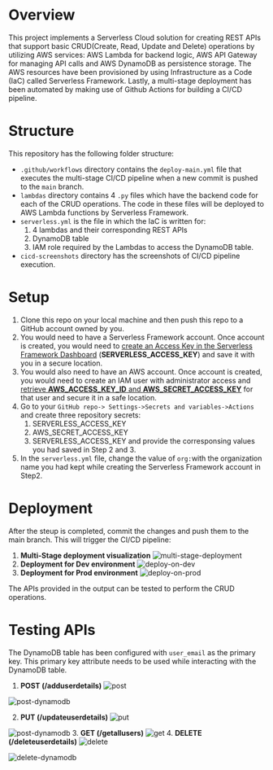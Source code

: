 # Overview
This project implements a Serverless Cloud solution for creating REST APIs that support basic CRUD(Create, Read, Update and Delete) operations by utilizing AWS services: AWS Lambda for backend logic, AWS API Gateway for managing API calls and AWS DynamoDB as persistence storage. The AWS resources have been provisioned by using Infrastructure as a Code (IaC) called Serverless Framework. Lastly, a multi-stage deployment has been automated by making use of Github Actions for building a CI/CD pipeline.

# Structure
This repository has the following folder structure:
* `.github/workflows` directory contains the `deploy-main.yml` file that executes the multi-stage CI/CD pipeline when a new commit is pushed to the `main` branch.
* `lambdas` directory contains 4 `.py` files which have the backend code for each of the CRUD operations. The code in these files will be deployed to AWS Lambda functions by Serverless Framework.
*  `serverless.yml` is the file in which the IaC is written for:
    1. 4 lambdas and their corresponding REST APIs
    2. DynamoDB table
    3. IAM role required by the Lambdas to access the DynamoDB table.
* `cicd-screenshots` directory has the screenshots of CI/CD pipeline execution.
# Setup
1. Clone this repo on your local machine and then push this repo to a GitHub account owned by you.
2. You would need to have a Serverless Framework account. Once account is created, you would need to <a href= "https://www.serverless.com/framework/docs/guides/dashboard/cicd/running-in-your-own-cicd#create-an-access-key-in-the-serverless-framework-dashboard">create an Access Key in the Serverless Framework Dashboard</a> (**SERVERLESS_ACCESS_KEY**) and save it with you in a secure location.
3. You would also need to have an AWS account. Once account is created, you would need to create an IAM user with administrator access and <a href="https://docs.aws.amazon.com/cli/v1/userguide/cli-authentication-user.html">retrieve **AWS_ACCESS_KEY_ID** and **AWS_SECRET_ACCESS_KEY**</a> for that user and secure it in a safe location. 
4. Go to your `GitHub repo-> Settings->Secrets and variables->Actions` and create three repository secrets: 
    1. SERVERLESS_ACCESS_KEY
    2. AWS_SECRET_ACCESS_KEY
    3. SERVERLESS_ACCESS_KEY and provide the corresponsing values you had saved in Step 2 and 3.
5. In the `serverless.yml` file, change the value of `org:`with the organization name you had kept while creating the Serverless Framework account in Step2. 

# Deployment
After the steup is completed, commit the changes and push them to the main branch. This will trigger the CI/CD pipeline:

1. **Multi-Stage deployment visualization**
![multi-stage-deployment](/cicd-screenshots/1.multi-stage-deployment.png?raw=true)
2. **Deployment for Dev environment**
![deploy-on-dev](/cicd-screenshots/2.deploy-on-dev.png?raw=true)
3. **Deployment for Prod environment**
![deploy-on-prod](/cicd-screenshots/3.deploy-on-prod.png?raw=true)

The APIs provided in the output can be tested to perform the CRUD operations.

# Testing APIs
The DynamoDB table has been configured with `user_email` as the primary key. This primary key attribute needs to be used while interacting with the DynamoDB table.
1. **POST (/adduserdetails)**
![post](/api-testing-screenshots/post.png?raw=true)

![post-dynamodb](/api-testing-screenshots/post-dynamodb.png?raw=true)

2. **PUT (/updateuserdetails)**
![put](/api-testing-screenshots/put.png?raw=true)

![post-dynamodb](/api-testing-screenshots/put-dynamodb.png?raw=true)
3. **GET (/getallusers)**
![get](/api-testing-screenshots/get.png?raw=true)
4. **DELETE (/deleteuserdetails)**
![delete](/api-testing-screenshots/delete.png?raw=true)

![delete-dynamodb](/api-testing-screenshots/delete-dynamodb.png?raw=true)





